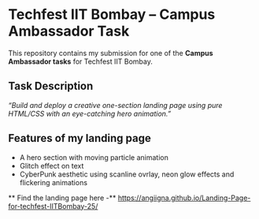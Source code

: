 # Techfest IIT Bombay – Campus Ambassador Task
This repository contains my submission for one of the **Campus Ambassador tasks** for Techfest IIT Bombay.

## Task Description
*“Build and deploy a creative one-section landing page using pure HTML/CSS with an eye-catching hero animation.”*

## Features of my landing page
- A hero section with moving particle animation
- Glitch effect on text
- CyberPunk aesthetic using scanline ovrlay, neon glow effects and flickering animations

** Find the landing page here -** https://angiigna.github.io/Landing-Page-for-techfest-IITBombay-25/
